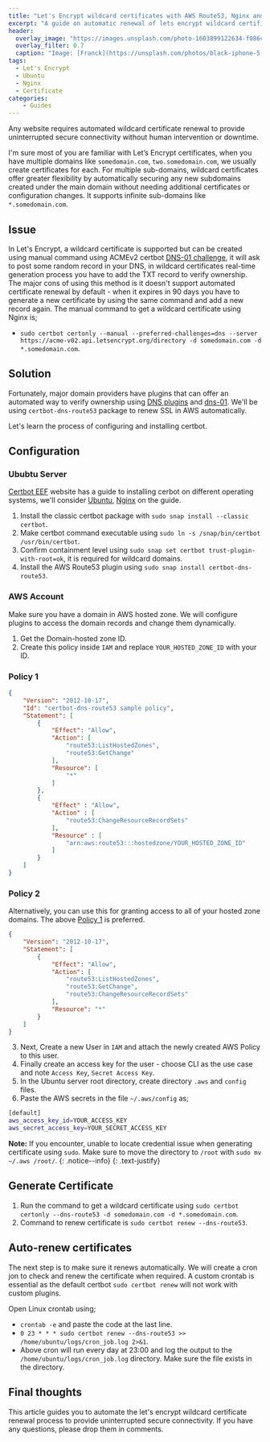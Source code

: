 ```yaml
---
title: "Let's Encrypt wildcard certificates with AWS Route53, Nginx and Ubuntu"
excerpt: "A guide on automatic renewal of lets encrypt wildcard certificates using AWS Route53, Nginx and Ubuntu."
header:
  overlay_image: "https://images.unsplash.com/photo-1603899122634-f086ca5f5ddd?q=50&w=720&auto=format&fit=crop&ixlib=rb-4.0.3&ixid=M3wxMjA3fDB8MHxwaG90by1wYWdlfHx8fGVufDB8fHx8fA%3D%3D"
  overlay_filter: 0.7
  caption: "Image: [Franck](https://unsplash.com/photos/black-iphone-5-on-yellow-textile-DoWZMPZ-M9s)"
tags:
  - Let's Encrypt
  - Ubuntu
  - Nginx
  - Certificate
categories:
    - Guides
---
```

Any website requires automated wildcard certificate renewal to provide uninterrupted secure connectivity without human intervention or downtime.

I'm sure most of you are familiar with Let’s Encrypt certificates, when you have multiple domains like `somedomain.com`, `two.somedomain.com`, we usually create certificates for each. For multiple sub-domains, wildcard certificates offer greater flexibility by automatically securing any new subdomains created under the main domain without needing additional certificates or configuration changes. It supports infinite sub-domains like `*.somedomain.com`.

## Issue

In Let's Encrypt, a wildcard certificate is supported but can be created using manual command using ACMEv2 certbot [DNS-01 challenge](https://letsencrypt.org/docs/challenge-types/#dns-01-challenge), it will ask to post some random record in your DNS, in wildcard certificates real-time generation process you have to add the TXT record to verify ownership. The major cons of using this method is it doesn't support automated certificate renewal by default - when it expires in 90 days you have to generate a new certificate by using the same command and add a new record again. The manual command to get a wildcard certificate using Nginx is;
- `sudo certbot certonly --manual --preferred-challenges=dns --server https://acme-v02.api.letsencrypt.org/directory -d somedomain.com -d *.somedomain.com`.

## Solution

Fortunately, major domain providers have plugins that can offer an automated way to verify ownership using [DNS plugins](https://eff-certbot.readthedocs.io/en/latest/using.html#dns-plugins) and [dns-01](https://datatracker.ietf.org/doc/html/rfc8555#section-8.4). We'll be using `certbot-dns-route53` package to renew SSL in AWS automatically.

Let's learn the process of configuring and installing certbot.

## Configuration

### Ububtu Server
[Certbot EEF](https://certbot.eff.org/) website has a guide to installing cerbot on different operating systems, we'll consider [Ubuntu](https://ubuntu.com/download/server), [Nginx](https://www.nginx.com/) on the guide.

1. Install the classic certbot package with `sudo snap install --classic certbot`.
2. Make certbot command executable using `sudo ln -s /snap/bin/certbot /usr/bin/certbot`.
3. Confirm containment level using `sudo snap set certbot trust-plugin-with-root=ok`, it is required for wildcard domains.
4. Install the AWS Route53 plugin using `sudo snap install certbot-dns-route53`.

### AWS Account

Make sure you have a domain in AWS hosted zone. We will configure plugins to access the domain records and change them dynamically.

1. Get the Domain-hosted zone ID.
2. Create this policy inside `IAM` and replace `YOUR_HOSTED_ZONE_ID` with your ID.

### Policy 1

```json
{
    "Version": "2012-10-17",
    "Id": "certbot-dns-route53 sample policy",
    "Statement": [
        {
            "Effect": "Allow",
            "Action": [
                "route53:ListHostedZones",
                "route53:GetChange"
            ],
            "Resource": [
                "*"
            ]
        },
        {
            "Effect" : "Allow",
            "Action" : [
                "route53:ChangeResourceRecordSets"
            ],
            "Resource" : [
                "arn:aws:route53:::hostedzone/YOUR_HOSTED_ZONE_ID"
            ]
        }
    ]
}
```

### Policy 2

Alternatively, you can use this for granting access to all of your hosted zone domains. The above [Policy 1](#policy-1) is preferred.

```json
{
    "Version": "2012-10-17",
    "Statement": [
        {
            "Effect": "Allow",
            "Action": [
                "route53:ListHostedZones",
                "route53:GetChange",
                "route53:ChangeResourceRecordSets"
            ],
            "Resource": "*"
        }
    ]
}
```

3. Next, Create a new User in `IAM` and attach the newly created AWS Policy to this user.
4. Finally create an access key for the user - choose CLI as the use case and note `Access Key`, `Secret Access Key`.
5. In the Ubuntu server root directory, create directory `.aws` and `config` files.
6. Paste the AWS secrets in the file `~/.aws/config` as;

```bash
[default]
aws_access_key_id=YOUR_ACCESS_KEY
aws_secret_access_key=YOUR_SECRET_ACCESS_KEY
```

<i class="far fa-sticky-note"></i> **Note:** If you encounter, unable to locate credential issue when generating certificate using `sudo`. Make sure to move the directory to  `/root` with `sudo mv ~/.aws /root/`.
{: .notice--info}
{: .text-justify}

## Generate Certificate
1. Run the command to get a wildcard certificate using `sudo certbot certonly --dns-route53 -d somedomain.com -d *.somedomain.com`.
2. Command to renew certificate is `sudo certbot renew --dns-route53`.

## Auto-renew certificates
The next step is to make sure it renews automatically. We will create a cron jon to check and renew the certificate when required. A custom crontab is essential as the default certbot `sudo certbot renew` will not work with custom plugins.

Open Linux crontab using;
- `crontab -e` and paste the code at the last line.
- `0 23 * * * sudo certbot renew --dns-route53 >> /home/ubuntu/logs/cron_job.log 2>&1`.
- Above cron will run every day at 23:00 and log the output to the `/home/ubuntu/logs/cron_job.log` directory. Make sure the file exists in the directory.

## Final thoughts
This article guides you to automate the let's encrypt wildcard certificate renewal process to provide uninterrupted secure connectivity. If you have any questions, please drop them in comments.